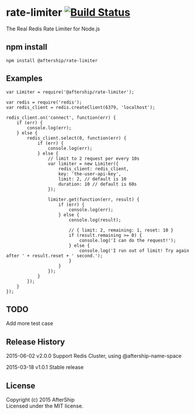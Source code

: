 # rate-limiter [![Build Status](https://secure.travis-ci.org/AfterShip/rate-limiter.png?branch=master)](http://travis-ci.org/AfterShip/rate-limiter)

The Real Redis Rate Limiter for Node.js

## npm install

```
npm install @aftership/rate-limiter
```


## Examples

```
var Limiter = require('@aftership/rate-limiter');

var redis = require('redis');
var redis_client = redis.createClient(6379, 'localhost');

redis_client.on('connect', function(err) {
	if (err) {
		console.log(err);
	} else {
		redis_client.select(0, function(err) {
			if (err) {
				console.log(err);
			} else {
				// limit to 2 request per every 10s
				var limiter = new Limiter({
					redis_client: redis_client,
					key: 'the-user-api-key',
					limit: 2, // default is 10
					duration: 10 // default is 60s
				});

				limiter.get(function(err, result) {
					if (err) {
						console.log(err);
					} else {
						console.log(result);

						// { limit: 2, remaining: 1, reset: 10 }
						if (result.remaining >= 0) {
							console.log('I can do the request!');
						} else {
							console.log('I run out of limit! Try again after ' + result.reset + ' second.');
						}
					}
				});
			}
		});
	}
});

```

## TODO
Add more test case


## Release History
2015-06-02 v2.0.0
Support Redis Cluster, using @aftership-name-space

2015-03-18 v1.0.1
Stable release


## License
Copyright (c) 2015 AfterShip  
Licensed under the MIT license.
